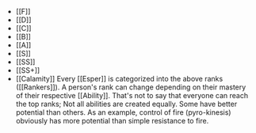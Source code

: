 - [[F]]
- [[D]]
- [[C]]
- [[B]]
- [[A]]
- [[S]]
- [[SS]]
- [[SS+]]
- [[Calamity]]
Every [[Esper]] is categorized into the above ranks ([[Rankers]]). A person's rank can change depending on their mastery of their respective [[Ability]]. That's not to say that everyone can reach the top ranks; Not all abilities are created equally. Some have better potential than others. As an example, control of fire (pyro-kinesis) obviously has more potential than simple resistance to fire.